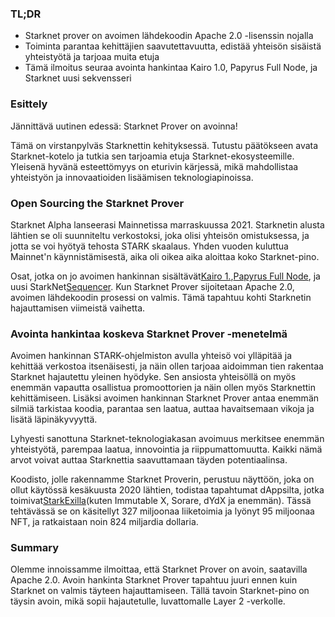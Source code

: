 ### TL;DR

* Starknet prover on avoimen lähdekoodin Apache 2.0 -lisenssin nojalla
* Toiminta parantaa kehittäjien saavutettavuutta, edistää yhteisön sisäistä yhteistyötä ja tarjoaa muita etuja
* Tämä ilmoitus seuraa avointa hankintaa Kairo 1.0, Papyrus Full Node, ja Starknet uusi sekvensseri

### Esittely

Jännittävä uutinen edessä: Starknet Prover on avoinna!

Tämä on virstanpylväs Starknettin kehityksessä. Tutustu päätökseen avata Starknet-kotelo ja tutkia sen tarjoamia etuja Starknet-ekosysteemille. Yleisenä hyvänä esteettömyys on eturivin kärjessä, mikä mahdollistaa yhteistyön ja innovaatioiden lisäämisen teknologiapinoissa.

### Open Sourcing the Starknet Prover

Starknet Alpha lanseerasi Mainnetissa marraskuussa 2021. Starknetin alusta lähtien se oli suunniteltu verkostoksi, joka olisi yhteisön omistuksessa, ja jotta se voi hyötyä tehosta STARK skaalaus. Yhden vuoden kuluttua Mainnet'n käynnistämisestä, aika oli oikea aika aloittaa koko Starknet-pino.

Osat, jotka on jo avoimen hankinnan sisältävät[Kairo 1.](https://medium.com/starkware/open-sourcing-cairo-1-0-b3100a664bb0),[Papyrus Full Node](https://medium.com/starkware/papyrus-an-open-source-starknet-full-node-396f7cd90202), ja uusi StarkNet[Sequencer](https://starkware.medium.com/starknets-new-sequencer-339e63845003). Kun Starknet Prover sijoitetaan Apache 2.0, avoimen lähdekoodin prosessi on valmis. Tämä tapahtuu kohti Starknetin hajauttamisen viimeistä vaihetta.

### Avointa hankintaa koskeva Starknet Prover -menetelmä

Avoimen hankinnan STARK-ohjelmiston avulla yhteisö voi ylläpitää ja kehittää verkostoa itsenäisesti, ja näin ollen tarjoaa aidoimman tien rakentaa Starknet hajautettu yleinen hyödyke. Sen ansiosta yhteisöllä on myös enemmän vapautta osallistua promoottorien ja näin ollen myös Starknettin kehittämiseen. Lisäksi avoimen hankinnan Starknet Prover antaa enemmän silmiä tarkistaa koodia, parantaa sen laatua, auttaa havaitsemaan vikoja ja lisätä läpinäkyvyyttä.

Lyhyesti sanottuna Starknet-teknologiakasan avoimuus merkitsee enemmän yhteistyötä, parempaa laatua, innovointia ja riippumattomuutta. Kaikki nämä arvot voivat auttaa Starknettia saavuttamaan täyden potentiaalinsa.

Koodisto, jolle rakennamme Starknet Proverin, perustuu näyttöön, joka on ollut käytössä kesäkuusta 2020 lähtien, todistaa tapahtumat dAppsilta, jotka toimivat[StarkExilla](https://medium.com/starkware/starks-starkex-and-starknet-9a426680745a)(kuten Immutable X, Sorare, dYdX ja enemmän). Tässä tehtävässä se on käsitellyt 327 miljoonaa liiketoimia ja lyönyt 95 miljoonaa NFT, ja ratkaistaan noin 824 miljardia dollaria.

### Summary

Olemme innoissamme ilmoittaa, että Starknet Prover on avoin, saatavilla Apache 2.0. Avoin hankinta Starknet Prover tapahtuu juuri ennen kuin Starknet on valmis täyteen hajauttamiseen. Tällä tavoin Starknet-pino on täysin avoin, mikä sopii hajautetulle, luvattomalle Layer 2 -verkolle.